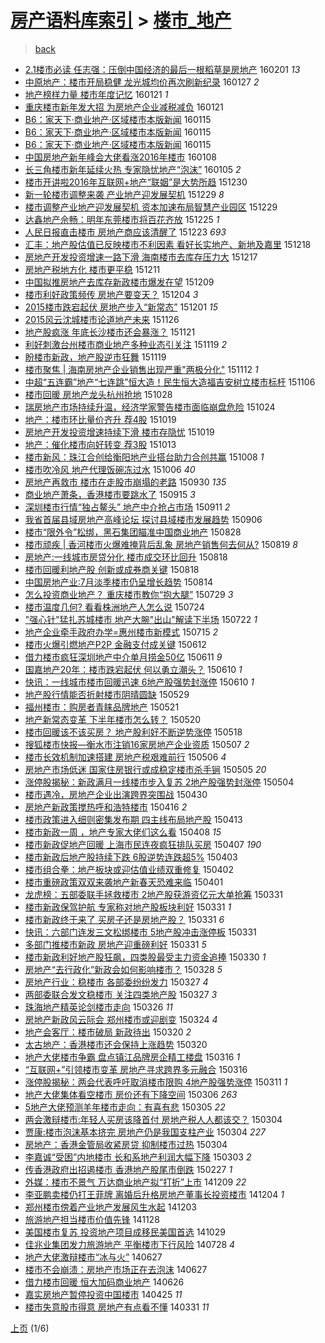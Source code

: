 [房产语料库索引](../../README.md)  > [楼市_地产](楼市_地产.md)
====
> [back](../README.md)

- [2.1楼市必读  任志强：压倒中国经济的最后一根稻草是房地产](http://jkwz.applinzi.com/ittc/6793808087756571653.html#2.1%E6%A5%BC%E5%B8%82%E5%BF%85%E8%AF%BB++%E4%BB%BB%E5%BF%97%E5%BC%BA%EF%BC%9A%E5%8E%8B%E5%80%92%E4%B8%AD%E5%9B%BD%E7%BB%8F%E6%B5%8E%E7%9A%84%E6%9C%80%E5%90%8E%E4%B8%80%E6%A0%B9%E7%A8%BB%E8%8D%89%E6%98%AF%E6%88%BF%E5%9C%B0%E4%BA%A7) 160201 *13* 
- [中原地产：楼市开局稳健 龙光城均价再次刷新纪录](http://jkwz.applinzi.com/ittc/6791910811035501572.html#%E4%B8%AD%E5%8E%9F%E5%9C%B0%E4%BA%A7%EF%BC%9A%E6%A5%BC%E5%B8%82%E5%BC%80%E5%B1%80%E7%A8%B3%E5%81%A5+%E9%BE%99%E5%85%89%E5%9F%8E%E5%9D%87%E4%BB%B7%E5%86%8D%E6%AC%A1%E5%88%B7%E6%96%B0%E7%BA%AA%E5%BD%95) 160127 *2* 
- [地产榜样力量 楼市年度记忆](http://jkwz.applinzi.com/ittc/6789718205916513284.html#%E5%9C%B0%E4%BA%A7%E6%A6%9C%E6%A0%B7%E5%8A%9B%E9%87%8F+%E6%A5%BC%E5%B8%82%E5%B9%B4%E5%BA%A6%E8%AE%B0%E5%BF%86) 160121 *1* 
- [重庆楼市新年发大招 为房地产企业减税减负](http://jkwz.applinzi.com/ittc/6789697933251445764.html#%E9%87%8D%E5%BA%86%E6%A5%BC%E5%B8%82%E6%96%B0%E5%B9%B4%E5%8F%91%E5%A4%A7%E6%8B%9B+%E4%B8%BA%E6%88%BF%E5%9C%B0%E4%BA%A7%E4%BC%81%E4%B8%9A%E5%87%8F%E7%A8%8E%E5%87%8F%E8%B4%9F) 160121  
- [B6：家天下·商业地产·区域楼市本版新闻](http://jkwz.applinzi.com/ittc/6787445483870094340.html#B6%EF%BC%9A%E5%AE%B6%E5%A4%A9%E4%B8%8B%C2%B7%E5%95%86%E4%B8%9A%E5%9C%B0%E4%BA%A7%C2%B7%E5%8C%BA%E5%9F%9F%E6%A5%BC%E5%B8%82%E6%9C%AC%E7%89%88%E6%96%B0%E9%97%BB) 160115  
- [B6：家天下·商业地产·区域楼市本版新闻](http://jkwz.applinzi.com/ittc/6787445472906183685.html#B6%EF%BC%9A%E5%AE%B6%E5%A4%A9%E4%B8%8B%C2%B7%E5%95%86%E4%B8%9A%E5%9C%B0%E4%BA%A7%C2%B7%E5%8C%BA%E5%9F%9F%E6%A5%BC%E5%B8%82%E6%9C%AC%E7%89%88%E6%96%B0%E9%97%BB) 160115  
- [B6：家天下·商业地产·区域楼市本版新闻](http://jkwz.applinzi.com/ittc/6787445468481192965.html#B6%EF%BC%9A%E5%AE%B6%E5%A4%A9%E4%B8%8B%C2%B7%E5%95%86%E4%B8%9A%E5%9C%B0%E4%BA%A7%C2%B7%E5%8C%BA%E5%9F%9F%E6%A5%BC%E5%B8%82%E6%9C%AC%E7%89%88%E6%96%B0%E9%97%BB) 160115  
- [中国房地产新年峰会大佬看涨2016年楼市](http://jkwz.applinzi.com/ittc/6784813726708532229.html#%E4%B8%AD%E5%9B%BD%E6%88%BF%E5%9C%B0%E4%BA%A7%E6%96%B0%E5%B9%B4%E5%B3%B0%E4%BC%9A%E5%A4%A7%E4%BD%AC%E7%9C%8B%E6%B6%A82016%E5%B9%B4%E6%A5%BC%E5%B8%82) 160108  
- [长三角楼市新年延续火热 专家隐忧地产“泡沫”](http://jkwz.applinzi.com/ittc/6783764922697778180.html#%E9%95%BF%E4%B8%89%E8%A7%92%E6%A5%BC%E5%B8%82%E6%96%B0%E5%B9%B4%E5%BB%B6%E7%BB%AD%E7%81%AB%E7%83%AD+%E4%B8%93%E5%AE%B6%E9%9A%90%E5%BF%A7%E5%9C%B0%E4%BA%A7%E2%80%9C%E6%B3%A1%E6%B2%AB%E2%80%9D) 160105 *2* 
- [楼市开讲啦2016年互联网+地产“联姻”是大势所趋](http://jkwz.applinzi.com/ittc/6781678148395729925.html#%E6%A5%BC%E5%B8%82%E5%BC%80%E8%AE%B2%E5%95%A62016%E5%B9%B4%E4%BA%92%E8%81%94%E7%BD%91%2B%E5%9C%B0%E4%BA%A7%E2%80%9C%E8%81%94%E5%A7%BB%E2%80%9D%E6%98%AF%E5%A4%A7%E5%8A%BF%E6%89%80%E8%B6%8B) 151230  
- [新一轮楼市调整来袭 产业地产迎发展契机](http://jkwz.applinzi.com/ittc/6781229834781066245.html#%E6%96%B0%E4%B8%80%E8%BD%AE%E6%A5%BC%E5%B8%82%E8%B0%83%E6%95%B4%E6%9D%A5%E8%A2%AD+%E4%BA%A7%E4%B8%9A%E5%9C%B0%E4%BA%A7%E8%BF%8E%E5%8F%91%E5%B1%95%E5%A5%91%E6%9C%BA) 151229 *8* 
- [楼市调整产业地产迎发展契机 资本加速布局智慧产业园区](http://jkwz.applinzi.com/ittc/6781029694472455172.html#%E6%A5%BC%E5%B8%82%E8%B0%83%E6%95%B4%E4%BA%A7%E4%B8%9A%E5%9C%B0%E4%BA%A7%E8%BF%8E%E5%8F%91%E5%B1%95%E5%A5%91%E6%9C%BA+%E8%B5%84%E6%9C%AC%E5%8A%A0%E9%80%9F%E5%B8%83%E5%B1%80%E6%99%BA%E6%85%A7%E4%BA%A7%E4%B8%9A%E5%9B%AD%E5%8C%BA) 151229  
- [达鑫地产佘畅：明年东莞楼市将百花齐放](http://jkwz.applinzi.com/ittc/6779711095820534789.html#%E8%BE%BE%E9%91%AB%E5%9C%B0%E4%BA%A7%E4%BD%98%E7%95%85%EF%BC%9A%E6%98%8E%E5%B9%B4%E4%B8%9C%E8%8E%9E%E6%A5%BC%E5%B8%82%E5%B0%86%E7%99%BE%E8%8A%B1%E9%BD%90%E6%94%BE) 151225 *1* 
- [人民日报直击楼市 房地产商应该清醒了](http://jkwz.applinzi.com/ittc/6778933913489769477.html#%E4%BA%BA%E6%B0%91%E6%97%A5%E6%8A%A5%E7%9B%B4%E5%87%BB%E6%A5%BC%E5%B8%82+%E6%88%BF%E5%9C%B0%E4%BA%A7%E5%95%86%E5%BA%94%E8%AF%A5%E6%B8%85%E9%86%92%E4%BA%86) 151223 *693* 
- [汇丰：地产股估值已反映楼市不利因素 看好长实地产、新地及嘉里](http://jkwz.applinzi.com/ittc/6777173172285883397.html#%E6%B1%87%E4%B8%B0%EF%BC%9A%E5%9C%B0%E4%BA%A7%E8%82%A1%E4%BC%B0%E5%80%BC%E5%B7%B2%E5%8F%8D%E6%98%A0%E6%A5%BC%E5%B8%82%E4%B8%8D%E5%88%A9%E5%9B%A0%E7%B4%A0+%E7%9C%8B%E5%A5%BD%E9%95%BF%E5%AE%9E%E5%9C%B0%E4%BA%A7%E3%80%81%E6%96%B0%E5%9C%B0%E5%8F%8A%E5%98%89%E9%87%8C) 151218  
- [房地产开发投资增速一路下滑 海南楼市去库存压力大](http://jkwz.applinzi.com/ittc/6776726521318474757.html#%E6%88%BF%E5%9C%B0%E4%BA%A7%E5%BC%80%E5%8F%91%E6%8A%95%E8%B5%84%E5%A2%9E%E9%80%9F%E4%B8%80%E8%B7%AF%E4%B8%8B%E6%BB%91+%E6%B5%B7%E5%8D%97%E6%A5%BC%E5%B8%82%E5%8E%BB%E5%BA%93%E5%AD%98%E5%8E%8B%E5%8A%9B%E5%A4%A7) 151217  
- [房地产税地方化 楼市更平稳](http://jkwz.applinzi.com/ittc/6774503578865763333.html#%E6%88%BF%E5%9C%B0%E4%BA%A7%E7%A8%8E%E5%9C%B0%E6%96%B9%E5%8C%96+%E6%A5%BC%E5%B8%82%E6%9B%B4%E5%B9%B3%E7%A8%B3) 151211  
- [中国拟推房地产去库存新政楼市爆发在望](http://jkwz.applinzi.com/ittc/6773754055583335429.html#%E4%B8%AD%E5%9B%BD%E6%8B%9F%E6%8E%A8%E6%88%BF%E5%9C%B0%E4%BA%A7%E5%8E%BB%E5%BA%93%E5%AD%98%E6%96%B0%E6%94%BF%E6%A5%BC%E5%B8%82%E7%88%86%E5%8F%91%E5%9C%A8%E6%9C%9B) 151209  
- [楼市利好政策频传 房地产要变天？](http://jkwz.applinzi.com/ittc/6771937337202443268.html#%E6%A5%BC%E5%B8%82%E5%88%A9%E5%A5%BD%E6%94%BF%E7%AD%96%E9%A2%91%E4%BC%A0+%E6%88%BF%E5%9C%B0%E4%BA%A7%E8%A6%81%E5%8F%98%E5%A4%A9%EF%BC%9F) 151204 *3* 
- [2015楼市跌宕起伏 房地产步入“新常态”](http://jkwz.applinzi.com/ittc/6770931411146245124.html#2015%E6%A5%BC%E5%B8%82%E8%B7%8C%E5%AE%95%E8%B5%B7%E4%BC%8F+%E6%88%BF%E5%9C%B0%E4%BA%A7%E6%AD%A5%E5%85%A5%E2%80%9C%E6%96%B0%E5%B8%B8%E6%80%81%E2%80%9D) 151201 *15* 
- [2015风云沈城楼市论道地产未来](http://jkwz.applinzi.com/ittc/6768930467021849604.html#2015%E9%A3%8E%E4%BA%91%E6%B2%88%E5%9F%8E%E6%A5%BC%E5%B8%82%E8%AE%BA%E9%81%93%E5%9C%B0%E4%BA%A7%E6%9C%AA%E6%9D%A5) 151126  
- [地产股疯涨 年底长沙楼市还会暴涨？](http://jkwz.applinzi.com/ittc/6767130000130311173.html#%E5%9C%B0%E4%BA%A7%E8%82%A1%E7%96%AF%E6%B6%A8+%E5%B9%B4%E5%BA%95%E9%95%BF%E6%B2%99%E6%A5%BC%E5%B8%82%E8%BF%98%E4%BC%9A%E6%9A%B4%E6%B6%A8%EF%BC%9F) 151121  
- [利好刺激台州楼市商业地产多种业态引关注](http://jkwz.applinzi.com/ittc/6766452343675814916.html#%E5%88%A9%E5%A5%BD%E5%88%BA%E6%BF%80%E5%8F%B0%E5%B7%9E%E6%A5%BC%E5%B8%82%E5%95%86%E4%B8%9A%E5%9C%B0%E4%BA%A7%E5%A4%9A%E7%A7%8D%E4%B8%9A%E6%80%81%E5%BC%95%E5%85%B3%E6%B3%A8) 151119 *2* 
- [盼楼市新政，地产股逆市狂舞](http://jkwz.applinzi.com/ittc/6766315061794833412.html#%E7%9B%BC%E6%A5%BC%E5%B8%82%E6%96%B0%E6%94%BF%EF%BC%8C%E5%9C%B0%E4%BA%A7%E8%82%A1%E9%80%86%E5%B8%82%E7%8B%82%E8%88%9E) 151119  
- [楼市聚焦 | 海南房地产企业销售出现严重&quot;两极分化&quot;](http://jkwz.applinzi.com/ittc/6763900258333754372.html#%E6%A5%BC%E5%B8%82%E8%81%9A%E7%84%A6+%7C+%E6%B5%B7%E5%8D%97%E6%88%BF%E5%9C%B0%E4%BA%A7%E4%BC%81%E4%B8%9A%E9%94%80%E5%94%AE%E5%87%BA%E7%8E%B0%E4%B8%A5%E9%87%8D%26quot%3B%E4%B8%A4%E6%9E%81%E5%88%86%E5%8C%96%26quot%3B) 151112 *1* 
- [中超“五连霸”地产“七连跳”恒大造！民生恒大造福吉安树立楼市标杆](http://jkwz.applinzi.com/ittc/6761635208554349572.html#%E4%B8%AD%E8%B6%85%E2%80%9C%E4%BA%94%E8%BF%9E%E9%9C%B8%E2%80%9D%E5%9C%B0%E4%BA%A7%E2%80%9C%E4%B8%83%E8%BF%9E%E8%B7%B3%E2%80%9D%E6%81%92%E5%A4%A7%E9%80%A0%EF%BC%81%E6%B0%91%E7%94%9F%E6%81%92%E5%A4%A7%E9%80%A0%E7%A6%8F%E5%90%89%E5%AE%89%E6%A0%91%E7%AB%8B%E6%A5%BC%E5%B8%82%E6%A0%87%E6%9D%86) 151106  
- [楼市回暖 房地产龙头杭州抢地](http://jkwz.applinzi.com/ittc/6758097844905804805.html#%E6%A5%BC%E5%B8%82%E5%9B%9E%E6%9A%96+%E6%88%BF%E5%9C%B0%E4%BA%A7%E9%BE%99%E5%A4%B4%E6%9D%AD%E5%B7%9E%E6%8A%A2%E5%9C%B0) 151028  
- [瑞房地产市场持续升温，经济学家警告楼市面临崩盘危险](http://jkwz.applinzi.com/ittc/6756539935713575940.html#%E7%91%9E%E6%88%BF%E5%9C%B0%E4%BA%A7%E5%B8%82%E5%9C%BA%E6%8C%81%E7%BB%AD%E5%8D%87%E6%B8%A9%EF%BC%8C%E7%BB%8F%E6%B5%8E%E5%AD%A6%E5%AE%B6%E8%AD%A6%E5%91%8A%E6%A5%BC%E5%B8%82%E9%9D%A2%E4%B8%B4%E5%B4%A9%E7%9B%98%E5%8D%B1%E9%99%A9) 151024  
- [地产：楼市环比量价齐升 荐4股](http://jkwz.applinzi.com/ittc/6755035945540797444.html#%E5%9C%B0%E4%BA%A7%EF%BC%9A%E6%A5%BC%E5%B8%82%E7%8E%AF%E6%AF%94%E9%87%8F%E4%BB%B7%E9%BD%90%E5%8D%87+%E8%8D%904%E8%82%A1) 151019  
- [房地产开发投资增速持续下滑 楼市存隐忧](http://jkwz.applinzi.com/ittc/6754877796255876100.html#%E6%88%BF%E5%9C%B0%E4%BA%A7%E5%BC%80%E5%8F%91%E6%8A%95%E8%B5%84%E5%A2%9E%E9%80%9F%E6%8C%81%E7%BB%AD%E4%B8%8B%E6%BB%91+%E6%A5%BC%E5%B8%82%E5%AD%98%E9%9A%90%E5%BF%A7) 151019  
- [地产：催化楼市向好转变 荐3股](http://jkwz.applinzi.com/ittc/6752647110500598789.html#%E5%9C%B0%E4%BA%A7%EF%BC%9A%E5%82%AC%E5%8C%96%E6%A5%BC%E5%B8%82%E5%90%91%E5%A5%BD%E8%BD%AC%E5%8F%98+%E8%8D%903%E8%82%A1) 151013  
- [楼市新风：珠江合创给衡阳地产业搭台助力合创共赢](http://jkwz.applinzi.com/ittc/6750899677286564869.html#%E6%A5%BC%E5%B8%82%E6%96%B0%E9%A3%8E%EF%BC%9A%E7%8F%A0%E6%B1%9F%E5%90%88%E5%88%9B%E7%BB%99%E8%A1%A1%E9%98%B3%E5%9C%B0%E4%BA%A7%E4%B8%9A%E6%90%AD%E5%8F%B0%E5%8A%A9%E5%8A%9B%E5%90%88%E5%88%9B%E5%85%B1%E8%B5%A2) 151008 *1* 
- [楼市吹冷风 地产代理饭碗冻过水](http://jkwz.applinzi.com/ittc/6749906101026489348.html#%E6%A5%BC%E5%B8%82%E5%90%B9%E5%86%B7%E9%A3%8E+%E5%9C%B0%E4%BA%A7%E4%BB%A3%E7%90%86%E9%A5%AD%E7%A2%97%E5%86%BB%E8%BF%87%E6%B0%B4) 151006 *40* 
- [房地产再救市 楼市在走股市崩塌的老路](http://jkwz.applinzi.com/ittc/6747918106693813253.html#%E6%88%BF%E5%9C%B0%E4%BA%A7%E5%86%8D%E6%95%91%E5%B8%82+%E6%A5%BC%E5%B8%82%E5%9C%A8%E8%B5%B0%E8%82%A1%E5%B8%82%E5%B4%A9%E5%A1%8C%E7%9A%84%E8%80%81%E8%B7%AF) 150930 *135* 
- [商业地产萧条，香港楼市要跳水了](http://jkwz.applinzi.com/ittc/6742198640480027653.html#%E5%95%86%E4%B8%9A%E5%9C%B0%E4%BA%A7%E8%90%A7%E6%9D%A1%EF%BC%8C%E9%A6%99%E6%B8%AF%E6%A5%BC%E5%B8%82%E8%A6%81%E8%B7%B3%E6%B0%B4%E4%BA%86) 150915 *3* 
- [深圳楼市行情“独占鳌头” 地产中介抢占市场](http://jkwz.applinzi.com/ittc/6740850488901747717.html#%E6%B7%B1%E5%9C%B3%E6%A5%BC%E5%B8%82%E8%A1%8C%E6%83%85%E2%80%9C%E7%8B%AC%E5%8D%A0%E9%B3%8C%E5%A4%B4%E2%80%9D+%E5%9C%B0%E4%BA%A7%E4%B8%AD%E4%BB%8B%E6%8A%A2%E5%8D%A0%E5%B8%82%E5%9C%BA) 150911 *2* 
- [我省首届县域房地产高峰论坛 探讨县域楼市发展趋势](http://jkwz.applinzi.com/ittc/6738944034523628549.html#%E6%88%91%E7%9C%81%E9%A6%96%E5%B1%8A%E5%8E%BF%E5%9F%9F%E6%88%BF%E5%9C%B0%E4%BA%A7%E9%AB%98%E5%B3%B0%E8%AE%BA%E5%9D%9B+%E6%8E%A2%E8%AE%A8%E5%8E%BF%E5%9F%9F%E6%A5%BC%E5%B8%82%E5%8F%91%E5%B1%95%E8%B6%8B%E5%8A%BF) 150906  
- [楼市“限外令”松绑，黑石集团瞄准中国商业地产](http://jkwz.applinzi.com/ittc/6735649206195766277.html#%E6%A5%BC%E5%B8%82%E2%80%9C%E9%99%90%E5%A4%96%E4%BB%A4%E2%80%9D%E6%9D%BE%E7%BB%91%EF%BC%8C%E9%BB%91%E7%9F%B3%E9%9B%86%E5%9B%A2%E7%9E%84%E5%87%86%E4%B8%AD%E5%9B%BD%E5%95%86%E4%B8%9A%E5%9C%B0%E4%BA%A7) 150828  
- [楼市顽疾 | 香河楼市火爆难掩背后乱象 房地产销售何去何从?](http://jkwz.applinzi.com/ittc/547650615736519520.html#%E6%A5%BC%E5%B8%82%E9%A1%BD%E7%96%BE+%7C+%E9%A6%99%E6%B2%B3%E6%A5%BC%E5%B8%82%E7%81%AB%E7%88%86%E9%9A%BE%E6%8E%A9%E8%83%8C%E5%90%8E%E4%B9%B1%E8%B1%A1+%E6%88%BF%E5%9C%B0%E4%BA%A7%E9%94%80%E5%94%AE%E4%BD%95%E5%8E%BB%E4%BD%95%E4%BB%8E%3F) 150819 *8* 
- [房地产:一线城市房贷分化 楼市成交环比回升](http://jkwz.applinzi.com/ittc/547650615729206725.html#%E6%88%BF%E5%9C%B0%E4%BA%A7%3A%E4%B8%80%E7%BA%BF%E5%9F%8E%E5%B8%82%E6%88%BF%E8%B4%B7%E5%88%86%E5%8C%96+%E6%A5%BC%E5%B8%82%E6%88%90%E4%BA%A4%E7%8E%AF%E6%AF%94%E5%9B%9E%E5%8D%87) 150818  
- [楼市回暖利地产股 创新或成券商关键](http://jkwz.applinzi.com/ittc/547650615732926477.html#%E6%A5%BC%E5%B8%82%E5%9B%9E%E6%9A%96%E5%88%A9%E5%9C%B0%E4%BA%A7%E8%82%A1+%E5%88%9B%E6%96%B0%E6%88%96%E6%88%90%E5%88%B8%E5%95%86%E5%85%B3%E9%94%AE) 150818  
- [中国房地产业:7月淡季楼市仍呈增长趋势](http://jkwz.applinzi.com/ittc/547650615709944661.html#%E4%B8%AD%E5%9B%BD%E6%88%BF%E5%9C%B0%E4%BA%A7%E4%B8%9A%3A7%E6%9C%88%E6%B7%A1%E5%AD%A3%E6%A5%BC%E5%B8%82%E4%BB%8D%E5%91%88%E5%A2%9E%E9%95%BF%E8%B6%8B%E5%8A%BF) 150814  
- [怎么投资商业地产？ 重庆楼市教你“抱大腿”](http://jkwz.applinzi.com/ittc/547650615388112400.html#%E6%80%8E%E4%B9%88%E6%8A%95%E8%B5%84%E5%95%86%E4%B8%9A%E5%9C%B0%E4%BA%A7%EF%BC%9F+%E9%87%8D%E5%BA%86%E6%A5%BC%E5%B8%82%E6%95%99%E4%BD%A0%E2%80%9C%E6%8A%B1%E5%A4%A7%E8%85%BF%E2%80%9D) 150729 *3* 
- [楼市温度几何? 看看株洲地产人怎么说](http://jkwz.applinzi.com/ittc/547650611432758490.html#%E6%A5%BC%E5%B8%82%E6%B8%A9%E5%BA%A6%E5%87%A0%E4%BD%95%3F+%E7%9C%8B%E7%9C%8B%E6%A0%AA%E6%B4%B2%E5%9C%B0%E4%BA%A7%E4%BA%BA%E6%80%8E%E4%B9%88%E8%AF%B4) 150724  
- [&quot;强心针&quot;猛扎苏城楼市 地产大腕&quot;出山&quot;解读下半场](http://jkwz.applinzi.com/ittc/547650614944785337.html#%26quot%3B%E5%BC%BA%E5%BF%83%E9%92%88%26quot%3B%E7%8C%9B%E6%89%8E%E8%8B%8F%E5%9F%8E%E6%A5%BC%E5%B8%82+%E5%9C%B0%E4%BA%A7%E5%A4%A7%E8%85%95%26quot%3B%E5%87%BA%E5%B1%B1%26quot%3B%E8%A7%A3%E8%AF%BB%E4%B8%8B%E5%8D%8A%E5%9C%BA) 150722 *1* 
- [地产企业牵手政府办学=惠州楼市新模式](http://jkwz.applinzi.com/ittc/547650614907261546.html#%E5%9C%B0%E4%BA%A7%E4%BC%81%E4%B8%9A%E7%89%B5%E6%89%8B%E6%94%BF%E5%BA%9C%E5%8A%9E%E5%AD%A6%3D%E6%83%A0%E5%B7%9E%E6%A5%BC%E5%B8%82%E6%96%B0%E6%A8%A1%E5%BC%8F) 150715 *2* 
- [楼市火爆引燃地产P2P 金融支付成关键](http://jkwz.applinzi.com/ittc/547650611413328337.html#%E6%A5%BC%E5%B8%82%E7%81%AB%E7%88%86%E5%BC%95%E7%87%83%E5%9C%B0%E4%BA%A7P2P+%E9%87%91%E8%9E%8D%E6%94%AF%E4%BB%98%E6%88%90%E5%85%B3%E9%94%AE) 150612  
- [借力楼市疯狂深圳地产中介单月捞金50亿](http://jkwz.applinzi.com/ittc/547650611420906319.html#%E5%80%9F%E5%8A%9B%E6%A5%BC%E5%B8%82%E7%96%AF%E7%8B%82%E6%B7%B1%E5%9C%B3%E5%9C%B0%E4%BA%A7%E4%B8%AD%E4%BB%8B%E5%8D%95%E6%9C%88%E6%8D%9E%E9%87%9150%E4%BA%BF) 150611 *9* 
- [国嘉地产20年：楼市跌宕起伏 何以勇立潮头？](http://jkwz.applinzi.com/ittc/547650611419592762.html#%E5%9B%BD%E5%98%89%E5%9C%B0%E4%BA%A720%E5%B9%B4%EF%BC%9A%E6%A5%BC%E5%B8%82%E8%B7%8C%E5%AE%95%E8%B5%B7%E4%BC%8F+%E4%BD%95%E4%BB%A5%E5%8B%87%E7%AB%8B%E6%BD%AE%E5%A4%B4%EF%BC%9F) 150610 *1* 
- [快讯：一线城市楼市回暖迅速 6地产股强势封涨停](http://jkwz.applinzi.com/ittc/547650611422101566.html#%E5%BF%AB%E8%AE%AF%EF%BC%9A%E4%B8%80%E7%BA%BF%E5%9F%8E%E5%B8%82%E6%A5%BC%E5%B8%82%E5%9B%9E%E6%9A%96%E8%BF%85%E9%80%9F+6%E5%9C%B0%E4%BA%A7%E8%82%A1%E5%BC%BA%E5%8A%BF%E5%B0%81%E6%B6%A8%E5%81%9C) 150610 *1* 
- [地产股行情能否折射楼市阴晴圆缺](http://jkwz.applinzi.com/ittc/547650611417418521.html#%E5%9C%B0%E4%BA%A7%E8%82%A1%E8%A1%8C%E6%83%85%E8%83%BD%E5%90%A6%E6%8A%98%E5%B0%84%E6%A5%BC%E5%B8%82%E9%98%B4%E6%99%B4%E5%9C%86%E7%BC%BA) 150529  
- [福州楼市：购房者青睐品牌地产](http://jkwz.applinzi.com/ittc/547650611418275711.html#%E7%A6%8F%E5%B7%9E%E6%A5%BC%E5%B8%82%EF%BC%9A%E8%B4%AD%E6%88%BF%E8%80%85%E9%9D%92%E7%9D%90%E5%93%81%E7%89%8C%E5%9C%B0%E4%BA%A7) 150521  
- [地产新常态变革 下半年楼市怎么转？](http://jkwz.applinzi.com/ittc/547650611413852838.html#%E5%9C%B0%E4%BA%A7%E6%96%B0%E5%B8%B8%E6%80%81%E5%8F%98%E9%9D%A9+%E4%B8%8B%E5%8D%8A%E5%B9%B4%E6%A5%BC%E5%B8%82%E6%80%8E%E4%B9%88%E8%BD%AC%EF%BC%9F) 150520  
- [楼市回暖该不该买房？ 地产股利好不断逆势涨停](http://jkwz.applinzi.com/ittc/547650611417136574.html#%E6%A5%BC%E5%B8%82%E5%9B%9E%E6%9A%96%E8%AF%A5%E4%B8%8D%E8%AF%A5%E4%B9%B0%E6%88%BF%EF%BC%9F+%E5%9C%B0%E4%BA%A7%E8%82%A1%E5%88%A9%E5%A5%BD%E4%B8%8D%E6%96%AD%E9%80%86%E5%8A%BF%E6%B6%A8%E5%81%9C) 150518  
- [搜狐楼市快报—衡水市注销16家房地产企业资质](http://jkwz.applinzi.com/ittc/547650611410965790.html#%E6%90%9C%E7%8B%90%E6%A5%BC%E5%B8%82%E5%BF%AB%E6%8A%A5%E2%80%94%E8%A1%A1%E6%B0%B4%E5%B8%82%E6%B3%A8%E9%94%8016%E5%AE%B6%E6%88%BF%E5%9C%B0%E4%BA%A7%E4%BC%81%E4%B8%9A%E8%B5%84%E8%B4%A8) 150507 *2* 
- [楼市长效机制加速搭建 房地产税艰难前行](http://jkwz.applinzi.com/ittc/547650611410326908.html#%E6%A5%BC%E5%B8%82%E9%95%BF%E6%95%88%E6%9C%BA%E5%88%B6%E5%8A%A0%E9%80%9F%E6%90%AD%E5%BB%BA+%E6%88%BF%E5%9C%B0%E4%BA%A7%E7%A8%8E%E8%89%B0%E9%9A%BE%E5%89%8D%E8%A1%8C) 150506 *4* 
- [房地产市场低迷 国家住房银行或成稳定楼市杀手锏](http://jkwz.applinzi.com/ittc/547650611410911817.html#%E6%88%BF%E5%9C%B0%E4%BA%A7%E5%B8%82%E5%9C%BA%E4%BD%8E%E8%BF%B7+%E5%9B%BD%E5%AE%B6%E4%BD%8F%E6%88%BF%E9%93%B6%E8%A1%8C%E6%88%96%E6%88%90%E7%A8%B3%E5%AE%9A%E6%A5%BC%E5%B8%82%E6%9D%80%E6%89%8B%E9%94%8F) 150505 *20* 
- [涨停股揭秘：新政满月一线楼市步入复苏 2地产股强势封涨停](http://jkwz.applinzi.com/ittc/547650611409395376.html#%E6%B6%A8%E5%81%9C%E8%82%A1%E6%8F%AD%E7%A7%98%EF%BC%9A%E6%96%B0%E6%94%BF%E6%BB%A1%E6%9C%88%E4%B8%80%E7%BA%BF%E6%A5%BC%E5%B8%82%E6%AD%A5%E5%85%A5%E5%A4%8D%E8%8B%8F+2%E5%9C%B0%E4%BA%A7%E8%82%A1%E5%BC%BA%E5%8A%BF%E5%B0%81%E6%B6%A8%E5%81%9C) 150504  
- [楼市遇冷，房地产企业出演跨界突围战](http://jkwz.applinzi.com/ittc/547650611408310107.html#%E6%A5%BC%E5%B8%82%E9%81%87%E5%86%B7%EF%BC%8C%E6%88%BF%E5%9C%B0%E4%BA%A7%E4%BC%81%E4%B8%9A%E5%87%BA%E6%BC%94%E8%B7%A8%E7%95%8C%E7%AA%81%E5%9B%B4%E6%88%98) 150430  
- [房地产新政策搅热呼和浩特楼市](http://jkwz.applinzi.com/ittc/547650611405822204.html#%E6%88%BF%E5%9C%B0%E4%BA%A7%E6%96%B0%E6%94%BF%E7%AD%96%E6%90%85%E7%83%AD%E5%91%BC%E5%92%8C%E6%B5%A9%E7%89%B9%E6%A5%BC%E5%B8%82) 150416 *2* 
- [楼市政策进入细则密集发布期 四主线布局地产股](http://jkwz.applinzi.com/ittc/547650611405134484.html#%E6%A5%BC%E5%B8%82%E6%94%BF%E7%AD%96%E8%BF%9B%E5%85%A5%E7%BB%86%E5%88%99%E5%AF%86%E9%9B%86%E5%8F%91%E5%B8%83%E6%9C%9F+%E5%9B%9B%E4%B8%BB%E7%BA%BF%E5%B8%83%E5%B1%80%E5%9C%B0%E4%BA%A7%E8%82%A1) 150413  
- [楼市新政一周 ，地产专家大佬们这么看](http://jkwz.applinzi.com/ittc/547650611403861142.html#%E6%A5%BC%E5%B8%82%E6%96%B0%E6%94%BF%E4%B8%80%E5%91%A8+%EF%BC%8C%E5%9C%B0%E4%BA%A7%E4%B8%93%E5%AE%B6%E5%A4%A7%E4%BD%AC%E4%BB%AC%E8%BF%99%E4%B9%88%E7%9C%8B) 150408 *15* 
- [楼市新政促地产回暖 上海市民连夜疯狂排队买房](http://jkwz.applinzi.com/ittc/547650611399050079.html#%E6%A5%BC%E5%B8%82%E6%96%B0%E6%94%BF%E4%BF%83%E5%9C%B0%E4%BA%A7%E5%9B%9E%E6%9A%96+%E4%B8%8A%E6%B5%B7%E5%B8%82%E6%B0%91%E8%BF%9E%E5%A4%9C%E7%96%AF%E7%8B%82%E6%8E%92%E9%98%9F%E4%B9%B0%E6%88%BF) 150407 *190* 
- [楼市新政后地产股持续下跌 6股逆势连跌超5%](http://jkwz.applinzi.com/ittc/547650611402172846.html#%E6%A5%BC%E5%B8%82%E6%96%B0%E6%94%BF%E5%90%8E%E5%9C%B0%E4%BA%A7%E8%82%A1%E6%8C%81%E7%BB%AD%E4%B8%8B%E8%B7%8C+6%E8%82%A1%E9%80%86%E5%8A%BF%E8%BF%9E%E8%B7%8C%E8%B6%855%25) 150403  
- [楼市组合拳：地产板块或迎估值业绩双重修复](http://jkwz.applinzi.com/ittc/547650611401366064.html#%E6%A5%BC%E5%B8%82%E7%BB%84%E5%90%88%E6%8B%B3%EF%BC%9A%E5%9C%B0%E4%BA%A7%E6%9D%BF%E5%9D%97%E6%88%96%E8%BF%8E%E4%BC%B0%E5%80%BC%E4%B8%9A%E7%BB%A9%E5%8F%8C%E9%87%8D%E4%BF%AE%E5%A4%8D) 150402  
- [楼市重磅政策双双来袭地产新春天恐难来临](http://jkwz.applinzi.com/ittc/547650611401938801.html#%E6%A5%BC%E5%B8%82%E9%87%8D%E7%A3%85%E6%94%BF%E7%AD%96%E5%8F%8C%E5%8F%8C%E6%9D%A5%E8%A2%AD%E5%9C%B0%E4%BA%A7%E6%96%B0%E6%98%A5%E5%A4%A9%E6%81%90%E9%9A%BE%E6%9D%A5%E4%B8%B4) 150401  
- [龙虎榜：五部委联手拯救楼市 2地产股获游资亿元大单抢筹](http://jkwz.applinzi.com/ittc/547650611399653450.html#%E9%BE%99%E8%99%8E%E6%A6%9C%EF%BC%9A%E4%BA%94%E9%83%A8%E5%A7%94%E8%81%94%E6%89%8B%E6%8B%AF%E6%95%91%E6%A5%BC%E5%B8%82+2%E5%9C%B0%E4%BA%A7%E8%82%A1%E8%8E%B7%E6%B8%B8%E8%B5%84%E4%BA%BF%E5%85%83%E5%A4%A7%E5%8D%95%E6%8A%A2%E7%AD%B9) 150331  
- [楼市新政保驾护航 专家称对地产股板块利好](http://jkwz.applinzi.com/ittc/547650611397533954.html#%E6%A5%BC%E5%B8%82%E6%96%B0%E6%94%BF%E4%BF%9D%E9%A9%BE%E6%8A%A4%E8%88%AA+%E4%B8%93%E5%AE%B6%E7%A7%B0%E5%AF%B9%E5%9C%B0%E4%BA%A7%E8%82%A1%E6%9D%BF%E5%9D%97%E5%88%A9%E5%A5%BD) 150331 *1* 
- [楼市新政终于来了 买房子还是房地产股？](http://jkwz.applinzi.com/ittc/547650611399188113.html#%E6%A5%BC%E5%B8%82%E6%96%B0%E6%94%BF%E7%BB%88%E4%BA%8E%E6%9D%A5%E4%BA%86+%E4%B9%B0%E6%88%BF%E5%AD%90%E8%BF%98%E6%98%AF%E6%88%BF%E5%9C%B0%E4%BA%A7%E8%82%A1%EF%BC%9F) 150331 *6* 
- [快讯：六部门连发三文松绑楼市 5地产股冲击涨停板](http://jkwz.applinzi.com/ittc/547650611402288139.html#%E5%BF%AB%E8%AE%AF%EF%BC%9A%E5%85%AD%E9%83%A8%E9%97%A8%E8%BF%9E%E5%8F%91%E4%B8%89%E6%96%87%E6%9D%BE%E7%BB%91%E6%A5%BC%E5%B8%82+5%E5%9C%B0%E4%BA%A7%E8%82%A1%E5%86%B2%E5%87%BB%E6%B6%A8%E5%81%9C%E6%9D%BF) 150331  
- [多部门推楼市新政 房地产迎重磅利好](http://jkwz.applinzi.com/ittc/547650611402107492.html#%E5%A4%9A%E9%83%A8%E9%97%A8%E6%8E%A8%E6%A5%BC%E5%B8%82%E6%96%B0%E6%94%BF+%E6%88%BF%E5%9C%B0%E4%BA%A7%E8%BF%8E%E9%87%8D%E7%A3%85%E5%88%A9%E5%A5%BD) 150331 *5* 
- [楼市新政利好地产股狂飙，四类股最受主力资金追捧](http://jkwz.applinzi.com/ittc/547650611401045906.html#%E6%A5%BC%E5%B8%82%E6%96%B0%E6%94%BF%E5%88%A9%E5%A5%BD%E5%9C%B0%E4%BA%A7%E8%82%A1%E7%8B%82%E9%A3%99%EF%BC%8C%E5%9B%9B%E7%B1%BB%E8%82%A1%E6%9C%80%E5%8F%97%E4%B8%BB%E5%8A%9B%E8%B5%84%E9%87%91%E8%BF%BD%E6%8D%A7) 150330 *1* 
- [房地产“去行政化”新政会如何影响楼市？](http://jkwz.applinzi.com/ittc/547650611400332657.html#%E6%88%BF%E5%9C%B0%E4%BA%A7%E2%80%9C%E5%8E%BB%E8%A1%8C%E6%94%BF%E5%8C%96%E2%80%9D%E6%96%B0%E6%94%BF%E4%BC%9A%E5%A6%82%E4%BD%95%E5%BD%B1%E5%93%8D%E6%A5%BC%E5%B8%82%EF%BC%9F) 150328 *5* 
- [房地产行业：稳楼市 各部委纷纷发力](http://jkwz.applinzi.com/ittc/547650611403140830.html#%E6%88%BF%E5%9C%B0%E4%BA%A7%E8%A1%8C%E4%B8%9A%EF%BC%9A%E7%A8%B3%E6%A5%BC%E5%B8%82+%E5%90%84%E9%83%A8%E5%A7%94%E7%BA%B7%E7%BA%B7%E5%8F%91%E5%8A%9B) 150327 *4* 
- [两部委联合发文稳楼市 关注四类地产股](http://jkwz.applinzi.com/ittc/547650611399979902.html#%E4%B8%A4%E9%83%A8%E5%A7%94%E8%81%94%E5%90%88%E5%8F%91%E6%96%87%E7%A8%B3%E6%A5%BC%E5%B8%82+%E5%85%B3%E6%B3%A8%E5%9B%9B%E7%B1%BB%E5%9C%B0%E4%BA%A7%E8%82%A1) 150327 *3* 
- [珠海地产精英论剑楼市走向](http://jkwz.applinzi.com/ittc/547650611396473758.html#%E7%8F%A0%E6%B5%B7%E5%9C%B0%E4%BA%A7%E7%B2%BE%E8%8B%B1%E8%AE%BA%E5%89%91%E6%A5%BC%E5%B8%82%E8%B5%B0%E5%90%91) 150326 *11* 
- [房地产新政风云际会 郑州楼市或迎剧变](http://jkwz.applinzi.com/ittc/547650611400846010.html#%E6%88%BF%E5%9C%B0%E4%BA%A7%E6%96%B0%E6%94%BF%E9%A3%8E%E4%BA%91%E9%99%85%E4%BC%9A+%E9%83%91%E5%B7%9E%E6%A5%BC%E5%B8%82%E6%88%96%E8%BF%8E%E5%89%A7%E5%8F%98) 150324 *4* 
- [地产会客厅：楼市破局 新政待出](http://jkwz.applinzi.com/ittc/547650611397953365.html#%E5%9C%B0%E4%BA%A7%E4%BC%9A%E5%AE%A2%E5%8E%85%EF%BC%9A%E6%A5%BC%E5%B8%82%E7%A0%B4%E5%B1%80+%E6%96%B0%E6%94%BF%E5%BE%85%E5%87%BA) 150320 *2* 
- [太古地产：香港楼市还会保持上涨趋势](http://jkwz.applinzi.com/ittc/547650611400523587.html#%E5%A4%AA%E5%8F%A4%E5%9C%B0%E4%BA%A7%EF%BC%9A%E9%A6%99%E6%B8%AF%E6%A5%BC%E5%B8%82%E8%BF%98%E4%BC%9A%E4%BF%9D%E6%8C%81%E4%B8%8A%E6%B6%A8%E8%B6%8B%E5%8A%BF) 150320  
- [地产大佬楼市争霸 盘点镇江品牌房企精工楼盘](http://jkwz.applinzi.com/ittc/547650611400187700.html#%E5%9C%B0%E4%BA%A7%E5%A4%A7%E4%BD%AC%E6%A5%BC%E5%B8%82%E4%BA%89%E9%9C%B8+%E7%9B%98%E7%82%B9%E9%95%87%E6%B1%9F%E5%93%81%E7%89%8C%E6%88%BF%E4%BC%81%E7%B2%BE%E5%B7%A5%E6%A5%BC%E7%9B%98) 150316 *1* 
- [“互联网+”引领楼市变革 房地产寻求跨界多元融合](http://jkwz.applinzi.com/ittc/547650611396854191.html#%E2%80%9C%E4%BA%92%E8%81%94%E7%BD%91%2B%E2%80%9D%E5%BC%95%E9%A2%86%E6%A5%BC%E5%B8%82%E5%8F%98%E9%9D%A9+%E6%88%BF%E5%9C%B0%E4%BA%A7%E5%AF%BB%E6%B1%82%E8%B7%A8%E7%95%8C%E5%A4%9A%E5%85%83%E8%9E%8D%E5%90%88) 150316  
- [涨停股揭秘：两会代表呼吁取消楼市限购 4地产股强势涨停](http://jkwz.applinzi.com/ittc/547650611397775476.html#%E6%B6%A8%E5%81%9C%E8%82%A1%E6%8F%AD%E7%A7%98%EF%BC%9A%E4%B8%A4%E4%BC%9A%E4%BB%A3%E8%A1%A8%E5%91%BC%E5%90%81%E5%8F%96%E6%B6%88%E6%A5%BC%E5%B8%82%E9%99%90%E8%B4%AD+4%E5%9C%B0%E4%BA%A7%E8%82%A1%E5%BC%BA%E5%8A%BF%E6%B6%A8%E5%81%9C) 150311 *1* 
- [地产大佬集体看空楼市 房价还有下降空间](http://jkwz.applinzi.com/ittc/547650611395336298.html#%E5%9C%B0%E4%BA%A7%E5%A4%A7%E4%BD%AC%E9%9B%86%E4%BD%93%E7%9C%8B%E7%A9%BA%E6%A5%BC%E5%B8%82+%E6%88%BF%E4%BB%B7%E8%BF%98%E6%9C%89%E4%B8%8B%E9%99%8D%E7%A9%BA%E9%97%B4) 150306 *263* 
- [5地产大佬预测羊年楼市走向：有喜有悲](http://jkwz.applinzi.com/ittc/547650611392803867.html#5%E5%9C%B0%E4%BA%A7%E5%A4%A7%E4%BD%AC%E9%A2%84%E6%B5%8B%E7%BE%8A%E5%B9%B4%E6%A5%BC%E5%B8%82%E8%B5%B0%E5%90%91%EF%BC%9A%E6%9C%89%E5%96%9C%E6%9C%89%E6%82%B2) 150305 *22* 
- [两会激辩楼市:年轻人买房该降首付 房地产税人人都该交？](http://jkwz.applinzi.com/ittc/547650611393260803.html#%E4%B8%A4%E4%BC%9A%E6%BF%80%E8%BE%A9%E6%A5%BC%E5%B8%82%3A%E5%B9%B4%E8%BD%BB%E4%BA%BA%E4%B9%B0%E6%88%BF%E8%AF%A5%E9%99%8D%E9%A6%96%E4%BB%98+%E6%88%BF%E5%9C%B0%E4%BA%A7%E7%A8%8E%E4%BA%BA%E4%BA%BA%E9%83%BD%E8%AF%A5%E4%BA%A4%EF%BC%9F) 150304  
- [贾康:楼市泡沫基本挤完 房地产仍是我国支柱产业](http://jkwz.applinzi.com/ittc/547650611391791786.html#%E8%B4%BE%E5%BA%B7%3A%E6%A5%BC%E5%B8%82%E6%B3%A1%E6%B2%AB%E5%9F%BA%E6%9C%AC%E6%8C%A4%E5%AE%8C+%E6%88%BF%E5%9C%B0%E4%BA%A7%E4%BB%8D%E6%98%AF%E6%88%91%E5%9B%BD%E6%94%AF%E6%9F%B1%E4%BA%A7%E4%B8%9A) 150304 *227* 
- [房地产：香港金管局收紧房贷 抑制楼市过热](http://jkwz.applinzi.com/ittc/547650611393913194.html#%E6%88%BF%E5%9C%B0%E4%BA%A7%EF%BC%9A%E9%A6%99%E6%B8%AF%E9%87%91%E7%AE%A1%E5%B1%80%E6%94%B6%E7%B4%A7%E6%88%BF%E8%B4%B7+%E6%8A%91%E5%88%B6%E6%A5%BC%E5%B8%82%E8%BF%87%E7%83%AD) 150304  
- [李嘉诚“受困”内地楼市 长和系地产利润大幅下降](http://jkwz.applinzi.com/ittc/547650611392414926.html#%E6%9D%8E%E5%98%89%E8%AF%9A%E2%80%9C%E5%8F%97%E5%9B%B0%E2%80%9D%E5%86%85%E5%9C%B0%E6%A5%BC%E5%B8%82+%E9%95%BF%E5%92%8C%E7%B3%BB%E5%9C%B0%E4%BA%A7%E5%88%A9%E6%B6%A6%E5%A4%A7%E5%B9%85%E4%B8%8B%E9%99%8D) 150303 *2* 
- [传香港政府出招遏楼市 香港地产股尾市倒跌](http://jkwz.applinzi.com/ittc/547650611390278931.html#%E4%BC%A0%E9%A6%99%E6%B8%AF%E6%94%BF%E5%BA%9C%E5%87%BA%E6%8B%9B%E9%81%8F%E6%A5%BC%E5%B8%82+%E9%A6%99%E6%B8%AF%E5%9C%B0%E4%BA%A7%E8%82%A1%E5%B0%BE%E5%B8%82%E5%80%92%E8%B7%8C) 150227 *1* 
- [外媒：楼市不景气 万达商业地产拟“打折”上市](http://jkwz.applinzi.com/ittc/547650611382374960.html#%E5%A4%96%E5%AA%92%EF%BC%9A%E6%A5%BC%E5%B8%82%E4%B8%8D%E6%99%AF%E6%B0%94+%E4%B8%87%E8%BE%BE%E5%95%86%E4%B8%9A%E5%9C%B0%E4%BA%A7%E6%8B%9F%E2%80%9C%E6%89%93%E6%8A%98%E2%80%9D%E4%B8%8A%E5%B8%82) 141209 *22* 
- [李亚鹏卖楼仍打王菲牌 离婚后升格房地产董事长投资楼市](http://jkwz.applinzi.com/ittc/547650611381049833.html#%E6%9D%8E%E4%BA%9A%E9%B9%8F%E5%8D%96%E6%A5%BC%E4%BB%8D%E6%89%93%E7%8E%8B%E8%8F%B2%E7%89%8C+%E7%A6%BB%E5%A9%9A%E5%90%8E%E5%8D%87%E6%A0%BC%E6%88%BF%E5%9C%B0%E4%BA%A7%E8%91%A3%E4%BA%8B%E9%95%BF%E6%8A%95%E8%B5%84%E6%A5%BC%E5%B8%82) 141204 *1* 
- [郑州楼市傍着产业地产发展风生水起](http://jkwz.applinzi.com/ittc/547650611380899355.html#%E9%83%91%E5%B7%9E%E6%A5%BC%E5%B8%82%E5%82%8D%E7%9D%80%E4%BA%A7%E4%B8%9A%E5%9C%B0%E4%BA%A7%E5%8F%91%E5%B1%95%E9%A3%8E%E7%94%9F%E6%B0%B4%E8%B5%B7) 141203  
- [旅游地产担当楼市价值先锋](http://jkwz.applinzi.com/ittc/547650611382992631.html#%E6%97%85%E6%B8%B8%E5%9C%B0%E4%BA%A7%E6%8B%85%E5%BD%93%E6%A5%BC%E5%B8%82%E4%BB%B7%E5%80%BC%E5%85%88%E9%94%8B) 141128  
- [美国楼市复苏 投资地产项目成移民美国首选](http://jkwz.applinzi.com/ittc/547650611378352025.html#%E7%BE%8E%E5%9B%BD%E6%A5%BC%E5%B8%82%E5%A4%8D%E8%8B%8F+%E6%8A%95%E8%B5%84%E5%9C%B0%E4%BA%A7%E9%A1%B9%E7%9B%AE%E6%88%90%E7%A7%BB%E6%B0%91%E7%BE%8E%E5%9B%BD%E9%A6%96%E9%80%89) 141029  
- [佳兆业集团发力旅游地产 平衡楼市下行风险](http://jkwz.applinzi.com/ittc/547650611370604180.html#%E4%BD%B3%E5%85%86%E4%B8%9A%E9%9B%86%E5%9B%A2%E5%8F%91%E5%8A%9B%E6%97%85%E6%B8%B8%E5%9C%B0%E4%BA%A7+%E5%B9%B3%E8%A1%A1%E6%A5%BC%E5%B8%82%E4%B8%8B%E8%A1%8C%E9%A3%8E%E9%99%A9) 140728 *4* 
- [地产大佬激辩楼市“冰与火”](http://jkwz.applinzi.com/ittc/547650611367001851.html#%E5%9C%B0%E4%BA%A7%E5%A4%A7%E4%BD%AC%E6%BF%80%E8%BE%A9%E6%A5%BC%E5%B8%82%E2%80%9C%E5%86%B0%E4%B8%8E%E7%81%AB%E2%80%9D) 140627  
- [楼市不会崩溃：房地产市场正在去泡沫](http://jkwz.applinzi.com/ittc/547650611369291065.html#%E6%A5%BC%E5%B8%82%E4%B8%8D%E4%BC%9A%E5%B4%A9%E6%BA%83%EF%BC%9A%E6%88%BF%E5%9C%B0%E4%BA%A7%E5%B8%82%E5%9C%BA%E6%AD%A3%E5%9C%A8%E5%8E%BB%E6%B3%A1%E6%B2%AB) 140627  
- [借力楼市回暖 恒大加码商业地产](http://jkwz.applinzi.com/ittc/547650611368052651.html#%E5%80%9F%E5%8A%9B%E6%A5%BC%E5%B8%82%E5%9B%9E%E6%9A%96+%E6%81%92%E5%A4%A7%E5%8A%A0%E7%A0%81%E5%95%86%E4%B8%9A%E5%9C%B0%E4%BA%A7) 140626  
- [嘉实房地产暂停投资中国楼市](http://jkwz.applinzi.com/ittc/547650611364880245.html#%E5%98%89%E5%AE%9E%E6%88%BF%E5%9C%B0%E4%BA%A7%E6%9A%82%E5%81%9C%E6%8A%95%E8%B5%84%E4%B8%AD%E5%9B%BD%E6%A5%BC%E5%B8%82) 140425 *11* 
- [楼市失意股市得意 房地产有点看不懂](http://jkwz.applinzi.com/ittc/547650611361257905.html#%E6%A5%BC%E5%B8%82%E5%A4%B1%E6%84%8F%E8%82%A1%E5%B8%82%E5%BE%97%E6%84%8F+%E6%88%BF%E5%9C%B0%E4%BA%A7%E6%9C%89%E7%82%B9%E7%9C%8B%E4%B8%8D%E6%87%82) 140331 *11* 


 [上页](楼市_地产2.md)           (1/6)
